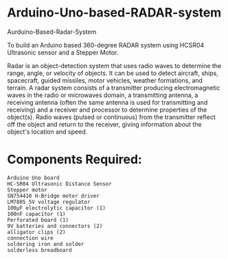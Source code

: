 # Arduino-Uno-based-RADAR-system
Aurduino-Based-Radar-System

To build an Arduino based 360-degree RADAR system using HCSR04 Ultrasonic sensor and a Stepper Motor.

Radar is an object-detection system that uses radio waves to determine the range, angle, or velocity of objects. It can be used to detect aircraft, ships, spacecraft, guided missiles, motor vehicles, weather formations, and terrain. A radar system consists of a transmitter producing electromagnetic waves in the radio or microwaves domain, a transmitting antenna, a receiving antenna (often the same antenna is used for transmitting and receiving) and a receiver and processor to determine properties of the object(s). Radio waves (pulsed or continuous) from the transmitter reflect off the object and return to the receiver, giving information about the object's location and speed.
# Components Required:

    Arduino Uno board
    HC-SR04 Ultrasonic Distance Sensor
    Stepper motor
    SN754410 H-Bridge motor driver
    LM7805 5V voltage regulator
    100μF electrolytic capacitor (1)
    100nF capacitor (1)
    Perforated board (1)
    9V batteries and connectors (2)
    alligator clips (2)
    connection wire
    soldering iron and solder
    solderless breadboard

